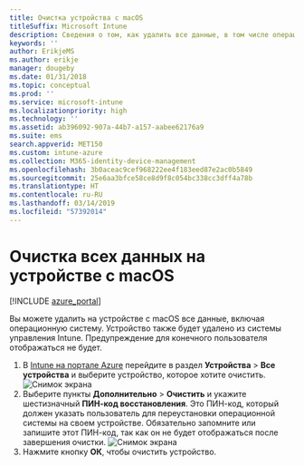 ```yaml
---
title: Очистка устройства с macOS
titleSuffix: Microsoft Intune
description: Сведения о том, как удалить все данные, в том числе операционную систему, на устройстве с macOS.
keywords: ''
author: ErikjeMS
ms.author: erikje
manager: dougeby
ms.date: 01/31/2018
ms.topic: conceptual
ms.prod: ''
ms.service: microsoft-intune
ms.localizationpriority: high
ms.technology: ''
ms.assetid: ab396092-907a-44b7-a157-aabee62176a9
ms.suite: ems
search.appverid: MET150
ms.custom: intune-azure
ms.collection: M365-identity-device-management
ms.openlocfilehash: 3b0aceac9cef968222ee4f183eed87e2ac0b5849
ms.sourcegitcommit: 25e6aa3bfce58ce8d9f8c054bc338cc3dff4a78b
ms.translationtype: HT
ms.contentlocale: ru-RU
ms.lasthandoff: 03/14/2019
ms.locfileid: "57392014"
---
```

# <a name="erase-all-data-from-a-macos-device"></a>Очистка всех данных на устройстве с macOS

[!INCLUDE [azure_portal](./includes/azure_portal.md)]

Вы можете удалить на устройстве с macOS все данные, включая операционную систему. Устройство также будет удалено из системы управления Intune. Предупреждение для конечного пользователя отображаться не будет.

1. В [Intune на портале Azure](https://aka.ms/intuneportal) перейдите в раздел **Устройства** > **Все устройства** и выберите устройство, которое хотите очистить.
![Снимок экрана](./media/device-erase/choosedevice.png)
2. Выберите пункты **Дополнительно** > **Очистить** и укажите шестизначный **ПИН-код восстановления**. Это ПИН-код, который должен указать пользователь для переустановки операционной системы на своем устройстве. Обязательно запомните или запишите этот ПИН-код, так как он не будет отображаться после завершения очистки.
![Снимок экрана](./media/device-erase/providepin.png)
3. Нажмите кнопку **ОК**, чтобы очистить устройство.
